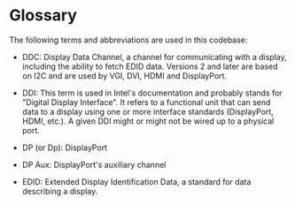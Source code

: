 # Glossary

The following terms and abbreviations are used in this codebase:

* DDC: Display Data Channel, a channel for communicating with a display,
  including the ability to fetch EDID data.  Versions 2 and later are based
  on I2C and are used by VGI, DVI, HDMI and DisplayPort.

* DDI: This term is used in Intel's documentation and probably stands for
  "Digital Display Interface".  It refers to a functional unit that can
  send data to a display using one or more interface standards
  (DisplayPort, HDMI, etc.).  A given DDI might or might not be wired up to
  a physical port.

* DP (or Dp): DisplayPort

* DP Aux: DisplayPort's auxiliary channel

* EDID: Extended Display Identification Data, a standard for data
  describing a display.
